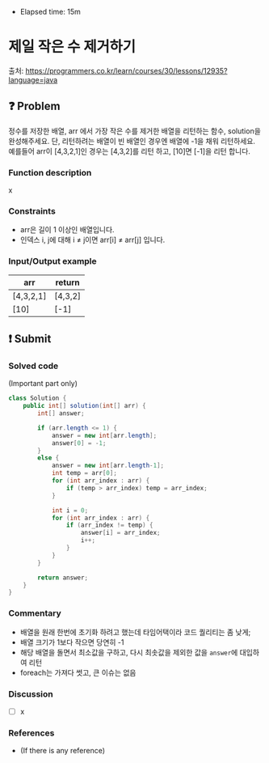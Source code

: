 - Elapsed time: 15m

# 제일 작은 수 제거하기
출처: https://programmers.co.kr/learn/courses/30/lessons/12935?language=java

## :question: Problem
정수를 저장한 배열, arr 에서 가장 작은 수를 제거한 배열을 리턴하는 함수, solution을 완성해주세요. 단, 리턴하려는 배열이 빈 배열인 경우엔 배열에 -1을 채워 리턴하세요. 예를들어 arr이 [4,3,2,1]인 경우는 [4,3,2]를 리턴 하고, [10]면 [-1]을 리턴 합니다.

### Function description
x

### Constraints
- arr은 길이 1 이상인 배열입니다.
- 인덱스 i, j에 대해 i ≠ j이면 arr[i] ≠ arr[j] 입니다.

### Input/Output example
|arr|return|
|---|---|
|[4,3,2,1]|[4,3,2]|
|[10]|[-1]|

## :exclamation: Submit
### Solved code
(Important part only)
``` java
class Solution {
    public int[] solution(int[] arr) {
        int[] answer;

        if (arr.length <= 1) {
            answer = new int[arr.length];
            answer[0] = -1;
        }
        else {
            answer = new int[arr.length-1];
            int temp = arr[0];
            for (int arr_index : arr) {
                if (temp > arr_index) temp = arr_index;
            }

            int i = 0;
            for (int arr_index : arr) {
                if (arr_index != temp) {
                    answer[i] = arr_index;
                    i++;
                }
            }
        }

        return answer;
    }
}
```

### Commentary
- 배열을 원래 한번에 초기화 하려고 했는데 타임어택이라 코드 퀄리티는 좀 낮게;
- 배열 크기가 1보다 작으면 당연히 -1
- 해당 배열을 돌면서 최소값을 구하고, 다시 최솟값을 제외한 값을 `answer`에 대입하여 리턴
- foreach는 가져다 썻고, 큰 이슈는 없음

### Discussion
- [ ] x

### References
- (If there is any reference)